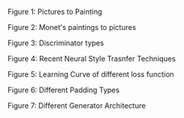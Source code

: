Figure 1: Pictures to Painting

Figure 2: Monet's paintings to pictures

Figure 3: Discriminator types

Figure 4: Recent Neural Style Trasnfer Techniques

Figure 5: Learning Curve of different loss function

Figure 6: Different Padding Types

Figure 7: Different Generator Architecture
